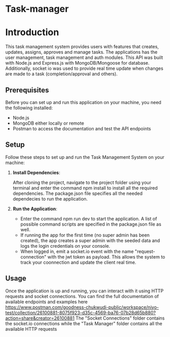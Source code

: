 # Task-manager

# Introduction

This task management system provides users with features that creates, updates, assigns, approves and manage tasks. The applications has the user management, task management and auth modules. This API was built with Node.js and Express.js with MongoDB/Mongoose for database. Additionally, socket io was used to provide real time update when changes are made to a task (completion/approval and others).

## Prerequisites

Before you can set up and run this application on your machine, you need the following installed:

- Node.js
- MongoDB either locally or remote
- Postman to access the documentation and test the API endpoints

## Setup

Follow these steps to set up and run the Task Management System on your machine:

1. **Install Dependencies**:

   After cloning the project, navigate to the project folder using your terminal and enter the command npm install to install all the required dependencies. The package.json file specifies all the needed dependecies to run the application.

2. **Run the Application**:

   - Enter the command npm run dev to start the application. A list of possible command scripts are specified in the package.json file as well.
   - If running the app for the first time (no super admin has been created), the app creates a super admin with the seeded data and logs the login credentials on your console.
   - When logged in, emit a socket.io event with the name "request-connection" with the jwt token as payload. This allows the system to track your coonnection and update the client real time.

## Usage

Once the application is up and running, you can interact with it using HTTP requests and socket connections. You can find the full documentation of available endpoints and examples here https://www.postman.com/goodness-chukwudi-public/workspace/niyo-test/collection/26100881-8075f923-d35c-4569-ba76-07b28d65b880?action=share&creator=26100881
The "Socket Connections" folder contains the socket.io connections while the "Task Manager" folder contains all the available HTTP requests
